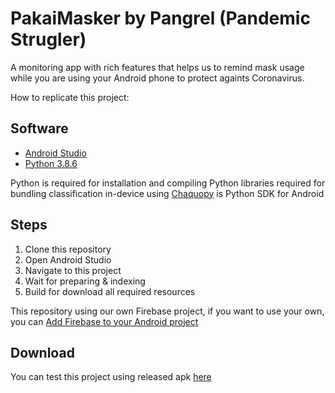 # PakaiMasker by Pangrel (Pandemic Strugler)

A monitoring app with rich features that helps us to remind mask usage while you are using your Android phone to protect againts Coronavirus.

How to replicate this project:

## Software ##
* [Android Studio](https://developer.android.com/studio/install)
* [Python 3.8.6](https://www.python.org/downloads/release/python-386/)

Python is required for installation and compiling Python libraries required for bundling classification in-device using [Chaquopy](https://chaquo.com/chaquopy) is Python SDK for Android

## Steps ##
1. Clone this repository
2. Open Android Studio
3. Navigate to this project
4. Wait for preparing & indexing
5. Build for download all required resources

This repository using our own Firebase project, if you want to use your own, you can [Add Firebase to your Android project](https://firebase.google.com/docs/android/setup)

## Download ##

You can test this project using released apk [here](https://github.com/Mitchell-Arthur/pangrel-pakaimasker/raw/main/app/release/app-release.apk)
